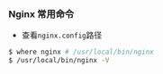 ### Nginx 常用命令

-  查看`nginx.config`路径

  ```bash
  $ where nginx # /usr/local/bin/nginx
  $ /usr/local/bin/nginx -V
  ```

  